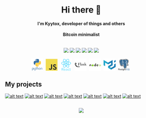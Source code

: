 <!--
**Kyytox/Kyytox** is a ✨ _special_ ✨ repository because its `README.md` (this file) appears on your GitHub profile.

Here are some ideas to get you started:

- 🔭 I’m currently working on ...
- 🌱 I’m currently learning ...
- 👯 I’m looking to collaborate on ...
- 🤔 I’m looking for help with ...
- 💬 Ask me about ...
- 📫 How to reach me: ...
- 😄 Pronouns: ...
- ⚡ Fun fact: ...
-->


<div id="header" align="center">
  <h1>Hi there 👋</h1>
  <h4>I'm Kyytox, developer of things and others</h4>
  <h4>Bitcoin minimalist</h4>
  <br>
  <img src="https://img.shields.io/static/v1?label=&message=Bitcoin&color=yellow"/>
  <img src="https://img.shields.io/static/v1?label=&message=Lightning-Network&color=yellow"/>
  <img src="https://img.shields.io/static/v1?label=&message=Python&color=red"/>
  <img src="https://img.shields.io/static/v1?label=&message=JavaScript&color=yellowgreen"/>
  <img src="https://img.shields.io/static/v1?label=&message=React&color=blue"/>
  <img src="https://img.shields.io/static/v1?label=&message=Flask&color=lightgrey"/>
  <br>
  <br>
</div>
  
<div align="center">
  <img src="https://github.com/devicons/devicon/blob/master/icons/python/python-original-wordmark.svg" title="Python" alt="React" width="40" height="40"/>&nbsp;
    <img src="https://github.com/devicons/devicon/blob/master/icons/javascript/javascript-original.svg" title="JavaScript" alt="JavaScript" width="40" height="40"/>&nbsp;
  <img src="https://github.com/devicons/devicon/blob/master/icons/react/react-original-wordmark.svg" title="React" alt="React" width="40" height="40"/>&nbsp;
    <img src="https://github.com/devicons/devicon/blob/master/icons/flask/flask-original-wordmark.svg" title="Material UI" alt="Material UI" width="40" height="40"/>&nbsp;
  <img src="https://github.com/devicons/devicon/blob/master/icons/nodejs/nodejs-original-wordmark.svg" title="NodeJS" alt="NodeJS" width="40" height="40"/>&nbsp;
    <img src="https://github.com/devicons/devicon/blob/master/icons/materialui/materialui-original.svg" title="Material UI" alt="Material UI" width="40" height="40"/>&nbsp;
      <img src="https://github.com/devicons/devicon/blob/master/icons/postgresql/postgresql-original-wordmark.svg" title="Material UI" alt="Material UI" width="40" height="40"/>&nbsp;
</div>

## My projects
[![alt text](https://github-readme-stats.vercel.app/api/pin/?username=Kyytox&repo=bitcoin_quizz&theme=dark&bg_color=60,200122,6f0000&hide_border=True)](https://github.com/Kyytox/bitcoin_quizz)
[![alt text](https://github-readme-stats.vercel.app/api/pin/?username=Kyytox&repo=feelings-twitter-ia&theme=dark&bg_color=60,200122,6f0000&hide_border=True)](https://github.com/Kyytox/app-web-sentiment-twitter-ia)
[![alt text](https://github-readme-stats.vercel.app/api/pin/?username=Kyytox&repo=Coin_Centraliz&theme=dark&bg_color=60,200122,6f0000&hide_border=True)](https://github.com/Kyytox/Coin_Centraliz)
[![alt text](https://github-readme-stats.vercel.app/api/pin/?username=Kyytox&repo=vinyls_dub_scrap&theme=dark&bg_color=60,200122,6f0000&hide_border=True)](https://github.com/Kyytox/vinyls_dub_scrap)
[![alt text](https://github-readme-stats.vercel.app/api/pin/?username=Kyytox&repo=codewars-user-stats&theme=dark&bg_color=60,200122,6f0000&hide_border=True)](https://github.com/Kyytox/codewars-user-stats)
[![alt text](https://github-readme-stats.vercel.app/api/pin/?username=Kyytox&repo=kytox-dev-tools&theme=dark&bg_color=60,200122,6f0000&hide_border=True)](https://github.com/Kyytox/kytox-dev-tools)
[![alt text](https://github-readme-stats.vercel.app/api/pin/?username=Kyytox&repo=Portfolio&theme=dark&bg_color=60,200122,6f0000&hide_border=True)](https://github.com/Kyytox/Portfolio)

<br>  
<div align="center">
  <img src="https://github-readme-stats.vercel.app/api/top-langs/?username=Kyytox&langs_count=8&theme=dark&bg_color=60,200122,6f0000&hide_border=True&text_color=dbdbdb"/>
</div>

<br>  


